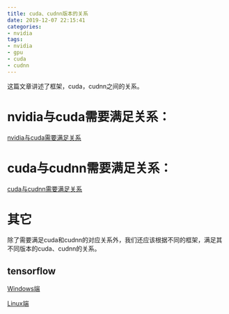 ```yaml
---
title: cuda、cudnn版本的关系
date: 2019-12-07 22:15:41
categories:
- nvidia
tags:
- nvidia
- gpu
- cuda
- cudnn
---
```

这篇文章讲述了框架，cuda，cudnn之间的关系。

<!-- more -->

# nvidia与cuda需要满足关系：

[nvidia与cuda需要满足关系](https://docs.nvidia.com/cuda/cuda-toolkit-release-notes/index.html)

# cuda与cudnn需要满足关系：

[cuda与cudnn需要满足关系](https://developer.nvidia.com/rdp/cudnn-archive)

# 其它

除了需要满足cuda和cudnn的对应关系外，我们还应该根据不同的框架，满足其不同版本的cuda、cudnn的关系。

## tensorflow

[Windows端](https://tensorflow.google.cn/install/source_windows)

[Linux端](https://tensorflow.google.cn/install/source)